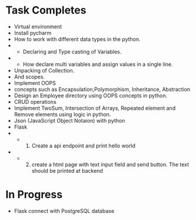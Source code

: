  # Task Completes

- Virtual environment 
- Install pycharm
- How to work with different data types in the python.
- - Declaring and Type casting of Variables.
- - How declare multi variables and assign values in a single line.
- Unpacking of Collection.
- And scopes.
- Implement OOPS
- concepts such as Encapsulation,Polymorphism, Inheritance, Abstraction
- Design an Employee directory using OOPS concepts in python.
- CRUD operations
- Implement TwoSum, Intersection of Arrays, Repeated element and Remove elements using logic in python.
- Json (JavaScript Object Notaion) with python
- Flask
- - 1) Create a api endpoint and print  hello world
- - 2) create a html page with text input field and send button. The text should be printed at backend

 # In Progress
- Flask connect with PostgreSQL database

